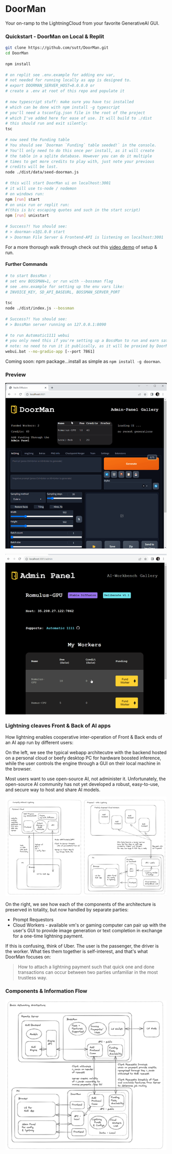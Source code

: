 # DoorMan

Your on-ramp to the LightningCloud from your favorite GenerativeAI GUI.

### Quickstart - DoorMan on Local & Replit

```bash
git clone https://github.com/sutt/DoorMan.git
cd DoorMan

npm install

# on replit see .env.example for adding env var,
# not needed for running locally as app is designed to.
# export DOORMAN_SERVER_HOST=0.0.0.0 or
# create a .env at root of this repo and populate it

# now typescript stuff: make sure you have tsc installed
# which can be done with npm install -g typescript
# you'll need a tsconfig.json file in the root of the project
# which I've added here for ease of use. It will build to ./dist
# this should run and exit silently:
tsc

# now seed the Funding table
# You should see `Doorman `Funding` table seeded!` in the console.
# You'll only need to do this once per install, as it will create 
# the table in a sqlite database. However you can do it multiple
# times to get more credits to play with, just note your previous
# credits will be lost.
node ./dist/data/seed-doorman.js

# this will start DoorMan ui on localhost:3001 
# it will use ts-node / nodemon
# on windows run:
npm [run] start
# on unix run or replit run:
#(this is b/c escaping quotes and such in the start script)
npm [run] unixstart

# Success?! Yuo should see:
# > doorman-v1@1.0.0 start
# > Doorman File Server & Frontend-API is listening on localhost:3001

```

For a more thorough walk through check out this [video demo](https://youtu.be/wEzd7Ow9qsE?t=660) of setup & run.

#### Further Commands

```bash
# to start BossMan :
# set env BOSSMAN=1, or run with --bossman flag
# see .env.example for setting up the env vars like:
# INVOICE_KEY, SD_API_BASEURL, BOSSMAN_SERVER_PORT

tsc
node ./dist/index.js --bossman

# Success?! Yuo should see:
# > BossMan server running on 127.0.0.1:8090

# to run Automatic1111 webui 
# you only need this if you're setting up a BossMan to run and earn sats, not to make images with DoorMan.
# note: no need to run it it publically, as it will be proxied by DoorMan
webui.bat --no-gradio-app [--port 7861]
```

Coming soon: npm package...install as simple as `npm install -g doorman`.

### Preview

![DoorMan](./docs/assets/workbench-demo-12.gif)

![DoorMan](./docs/assets/admin-demo-12.gif)

### Lightning cleaves Front & Back of AI apps

How lightning enables cooperative inter-operation of Front & Back ends of an AI app run by different users:

On the left, we see the typical webapp architecutre with the backend hosted on a personal cloud or beefy desktop PC for hardware boosted inference, while the user controls the engine through a GUI on their local machine in the browser. 

Most users want to use open-source AI, not administer it. Unfortunately, the open-source AI community has not yet developed a robust, easy-to-use, and secure way to host and share AI models.

![DoorMan](./docs/assets/doorman-network-diagram-v1.png)

On the right, we see how each of the components of the architecture is preserved in totality, but now handled by separate parties:
 - Prompt Requestors
 - Cloud Workers - available vm's or gaming computer can pair up with the user's GUI to provide image generation or text completion in exchange for a one-time lightning payment.

If this is confusing, think of Uber. The user is the passenger, the driver is the worker. What ties them together is self-interest, and that's what DoorMan focuses on: 

 > How to attach a lightning payment such that quick one and done transactions can occur between two parties unfamiliar in the most trustless way.


### Components & Information  Flow

![DoorMan](./docs/assets/doorman-network-diagram-v1.1.png)